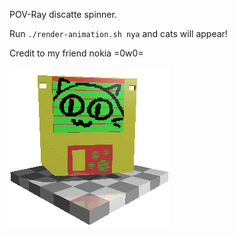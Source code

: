 POV-Ray discatte spinner.

Run `./render-animation.sh nya` and cats will appear!

Credit to my friend nokia =0w0=


![animated spinning discatte](https://github.com/discatte/spincatte/raw/main/nya_anim_output.gif)
